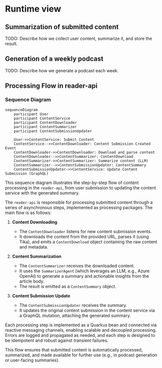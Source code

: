# Runtime view

## Summarization of submitted content

TODO: Describe how we collect user content, summarize it, and store the result.

## Generation of a weekly podcast

TODO: Describe how we generate a podcast each week.

## Processing Flow in reader-api

### Sequence Diagram

```mermaid
sequenceDiagram
    participant User
    participant ContentService
    participant ContentDownloader
    participant ContentSummarizer
    participant ContentSubmissionUpdater

    User->>ContentService: Submit Content
    ContentService-->>ContentDownloader: Content Submission Created Event
    ContentDownloader->>ContentDownloader: Download and parse content
    ContentDownloader-->>ContentSummarizer: ContentDownload
    ContentSummarizer->>ContentSummarizer: Summarize content (LLM)
    ContentSummarizer-->>ContentSubmissionUpdater: ContentSummary
    ContentSubmissionUpdater->>ContentService: Update Content Submission (GraphQL)
```

This sequence diagram illustrates the step-by-step flow of content processing in the `reader-api`, from user submission to updating the content service with the generated summary.

The `reader-api` is responsible for processing submitted content through a series of asynchronous steps, implemented as processing packages. The main flow is as follows:

1. **Content Downloading**
   - The `ContentDownloader` listens for new content submission events.
   - It downloads the content from the provided URL, parses it (using Tika), and emits a `ContentDownload` object containing the raw content and metadata.

2. **Content Summarization**
   - The `ContentSummarizer` receives the downloaded content.
   - It uses the `SummarizerAgent` (which leverages an LLM, e.g., Azure OpenAI) to generate a summary and actionable insights from the article body.
   - The result is emitted as a `ContentSummary` object.

3. **Content Submission Update**
   - The `ContentSubmissionUpdater` receives the summary.
   - It updates the original content submission in the content service via a GraphQL mutation, attaching the generated summary.

Each processing step is implemented as a Quarkus bean and connected via reactive messaging channels, enabling scalable and decoupled processing. Errors are logged and propagated as needed, and each step is designed to be idempotent and robust against transient failures.

This flow ensures that submitted content is automatically processed, summarized, and made available for further use (e.g., in podcast generation or user-facing summaries).
